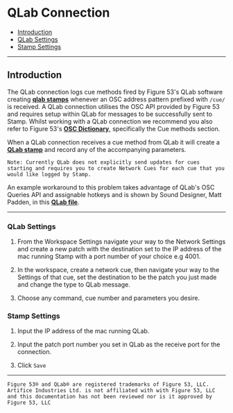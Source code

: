 # QLab Connection

- [Introduction](#qlab-introduction)
- [QLab Settings](#qlab-settings)
- [Stamp Settings](#stamp-settings)
    
---
<a name="qlab-introduction"></a>
## Introduction

The QLab connection logs cue methods fired by Figure 53's QLab software creating <a href="/docs/type"><b>qlab stamps</b></a> whenever an OSC address pattern prefixed with `/cue/` is received. A QLab connection utilises the OSC API provided by Figure 53 and requires setup within QLab for messages to be successfully sent to Stamp. Whilst working with a QLab connection we recommend you also refer to Figure 53's <a href="https://qlab.app/docs/v4/scripting/osc-dictionary-v4/"><b>OSC Dictionary</b></a>, specifically the Cue methods section.

When a QLab connection receives a cue method from QLab it will create a <a href="/docs/type"><b>QLab stamp</b></a> and record any of the accompanying parameters.

```note
Note: Currently QLab does not explicitly send updates for cues starting and requires you to create Network Cues for each cue that you would like logged by Stamp. 
```
An example workaround to this problem takes advantage of QLab's OSC Queries API and assignable hotkeys and is shown by Sound Designer, Matt Padden, in this <a href="http://artificers.io/apps/stampv2/Cue Logger.qlab4"><b>QLab file</b></a>.


---
<a name="qlab-settings"></a>
### QLab Settings
1. From the Workspace Settings navigate your way to the Network Settings and create a new patch with the destination set to the IP address of the mac running Stamp with a port number of your choice e.g 4001.

2. In the workspace, create a network cue, then navigate your way to the Settings of that cue, set the destination to be the patch you just made and change the type to QLab message.

3. Choose any command, cue number and parameters you desire.

<a name="stamp-settings"></a>
### Stamp Settings
1. Input the IP address of the mac running QLab. 

2. Input the patch port number you set in QLab as the receive port for the connection.

3. Click `Save`

---

```legal
Figure 53® and QLab® are registered trademarks of Figure 53, LLC. Artifice Industries Ltd. is not affiliated with with Figure 53, LLC and this documentation has not been reviewed nor is it approved by Figure 53, LLC
```

